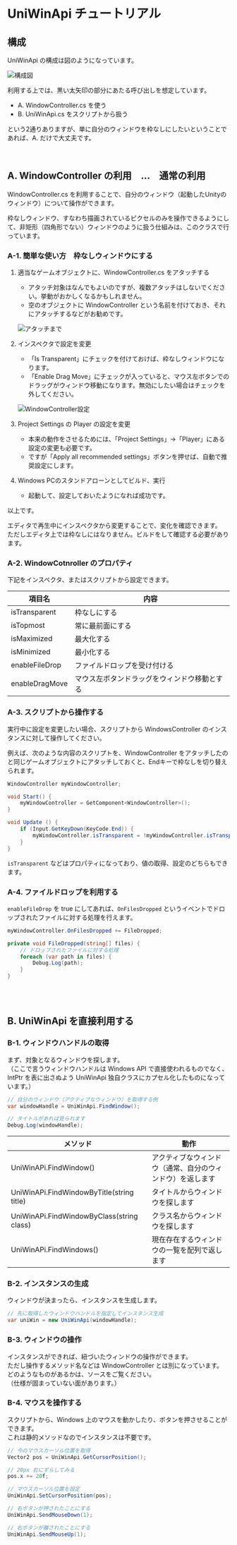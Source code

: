 # UniWinApi チュートリアル

## 構成

UniWinApi の構成は図のようになっています。

![構成図](img_jp/fig_01_configuration.png)

利用する上では、黒い太矢印の部分にあたる呼び出しを想定しています。
* A. WindowController.cs を使う
* B. UniWinApi.cs をスクリプトから扱う

という2通りありますが、単に自分のウィンドウを枠なしにしたいということであれば、A. だけで大丈夫です。

<br />

## A. WindowController の利用　…　通常の利用

WindowController.cs を利用することで、自分のウィンドウ（起動したUnityのウィンドウ）について操作ができます。

枠なしウィンドウ、すなわち描画されているピクセルのみを操作できるようにして、非矩形（四角形でない）ウィンドウのように扱う仕組みは、このクラスで行っています。


### A-1. 簡単な使い方　枠なしウィンドウにする

1. 適当なゲームオブジェクトに、WindowController.cs をアタッチする
	* アタッチ対象はなんでもよいのですが、複数アタッチはしないでください。挙動がおかしくなるかもしれません。
	* 空のオブジェクトに WindowController という名前を付けておき、それにアタッチするなどがお勧めです。

	![アタッチまで](img_jp/fig_11_attach.png)

2. インスペクタで設定を変更
	* 「Is Transparent」にチェックを付けておけば、枠なしウィンドウになります。
	* 「Enable Drag Move」にチェックが入っていると、マウス左ボタンでのドラッグがウィンドウ移動になります。無効にしたい場合はチェックを外してください。

	![WindowController設定](img_jp/fig_12_settings.png)

3. Project Settings の Player の設定を変更
	* 本来の動作をさせるためには、「Project Settings」→「Player」にある設定の変更も必要です。
	* ですが「Apply all recommended settings」ボタンを押せば、自動で推奨設定にします。

4. Windows PCのスタンドアローンとしてビルド、実行
	* 起動して、設定しておいたようになれば成功です。

以上です。

エディタで再生中にインスペクタから変更することで、変化を確認できます。  
ただしエディタ上では枠なしにはなりません。ビルドをして確認する必要があります。


### A-2. WindowCotnroller のプロパティ

下記をインスペクタ、またはスクリプトから設定できます。

|項目名          |内容          |
|---------------|--------------|
|isTransparent |枠なしにする    |
|isTopmost     |常に最前面にする|
|isMaximized   |最大化する     |
|isMinimized   |最小化する     |
|enableFileDrop|ファイルドロップを受け付ける|
|enableDragMove|マウス左ボタンドラッグをウィンドウ移動とする|


### A-3. スクリプトから操作する

実行中に設定を変更したい場合、スクリプトから WindowsController のインスタンスに対して操作してください。

例えば、次のような内容のスクリプトを、WindowController をアタッチしたのと同じゲームオブジェクトにアタッチしておくと、Endキーで枠なしを切り替えられます。

```csharp
WindowController myWindowController;

void Start() {
	myWindowController = GetComponent<WindowController>();
}

void Update () {
	if (Input.GetKeyDown(KeyCode.End)) {
		myWindowController.isTransparent = !myWindowController.isTransparent;
	}
}
```

`isTransparent` などはプロパティになっており、値の取得、設定のどちらもできます。


### A-4. ファイルドロップを利用する

`enableFileDrop` を true にしてあれば、`OnFilesDropped` というイベントでドロップされたファイルに対する処理を行えます。

```csharp
myWindowController.OnFilesDropped += FileDropped;

private void FileDropped(string[] files) {
	// ドロップされたファイルに対する処理
	foreach (var path in files) {
		Debug.Log(path);
	}
}
```

<br />
<br />

## B. UniWinApi を直接利用する

### B-1. ウィンドウハンドルの取得

まず、対象となるウィンドウを探します。  
（ここで言うウィンドウハンドルは Windows API で直接使われるものでなく、IntPtr を表に出さぬよう UniWinApi 独自クラスにカプセル化したものになっています。）

```csharp
// 自分のウィンドウ（アクティブなウィンドウ）を取得する例
var windowHandle = UniWinApi.FindWindow();

// タイトルがあれば見られます
Debug.Log(windowHandle);
```

|メソッド                |動作|
|-----------------------|----|
| UniWinAPi.FindWindow()|アクティブなウィンドウ（通常、自分のウィンドウ）を返します|
| UniWinAPi.FindWindowByTitle(string title)|タイトルからウィンドウを探します|
| UniWinAPi.FindWindowByClass(string class)|クラス名からウィンドウを探します|
| UniWinAPi.FindWindows()|現在存在するウィンドウの一覧を配列で返します|


### B-2. インスタンスの生成

ウィンドウが決まったら、インスタンスを生成します。

```csharp
// 先に取得したウィンドウハンドルを指定してインスタンス生成
var uniWin = new UniWinApi(windowHandle);
```

### B-3. ウィンドウの操作

インスタンスができれば、紐づいたウィンドウの操作ができます。  
ただし操作するメソッド名などは WindowController とは別になっています。  
どのようなものがあるかは、ソースをご覧ください。  
（仕様が固まっていない面があります。）


### B-4. マウスを操作する

スクリプトから、Windows 上のマウスを動かしたり、ボタンを押させることができます。  
これは静的メソッドなのでインスタンスは不要です。

```csharp
// 今のマウスカーソル位置を取得
Vector2 pos = UniWinApi.GetCursorPosition();

// 20px 右にずらしてみる
pos.x += 20f;

// マウスカーソル位置を設定
UniWinApi.SetCursorPosition(pos);

// 右ボタンが押されたことにする
UniWinApi.SendMouseDown(1);

// 右ボタンが離されたことにする
UniWinApi.SendMouseUp(1);
```
